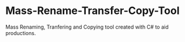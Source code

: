 # Mass-Rename-Transfer-Copy-Tool
 Mass Renaming, Tranfering and Copying tool created with C# to aid productions.
